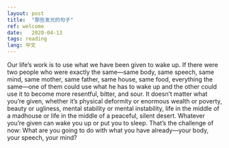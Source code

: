 ```yaml
---
layout: post
title:  "那些发光的句子"
ref: welcome
date:   2020-04-13
tags: reading
lang: 中文
---
```


Our life’s work is to use what we have been given to wake up. If there were two people who were exactly the same—same body, same speech, same mind, same mother, same father, same house, same food, everything the same—one of them could use what he has to wake up and the other could use it to become more resentful, bitter, and sour. It doesn’t matter what you’re given, whether it’s physical deformity or enormous wealth or poverty, beauty or ugliness, mental stability or mental instability, life in the middle of a madhouse or life in the middle of a peaceful, silent desert. Whatever you’re given can wake you up or put you to sleep. That’s the challenge of now: What are you going to do with what you have already—your body, your speech, your mind?
